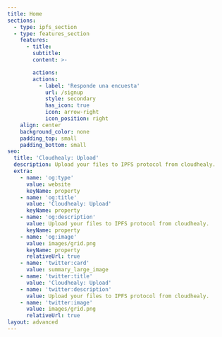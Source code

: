 ```yaml
---
title: Home
sections:
  - type: ipfs_section
  - type: features_section
    features:
      - title: 
        subtitle:
        content: >-

        actions:
        actions:
          - label: 'Responde una encuesta'
            url: /signup
            style: secondary
            has_icon: true
            icon: arrow-right
            icon_position: right
    align: center
    background_color: none
    padding_top: small
    padding_bottom: small
seo:
  title: 'Cloudhealy: Upload'
  description: Upload your files to IPFS protocol from cloudhealy.
  extra:
    - name: 'og:type'
      value: website
      keyName: property
    - name: 'og:title'
      value: 'Cloudhealy: Upload'
      keyName: property
    - name: 'og:description'
      value: Upload your files to IPFS protocol from cloudhealy.
      keyName: property
    - name: 'og:image'
      value: images/grid.png
      keyName: property
      relativeUrl: true
    - name: 'twitter:card'
      value: summary_large_image
    - name: 'twitter:title'
      value: 'Cloudhealy: Upload'
    - name: 'twitter:description'
      value: Upload your files to IPFS protocol from cloudhealy.
    - name: 'twitter:image'
      value: images/grid.png
      relativeUrl: true
layout: advanced
---
```

